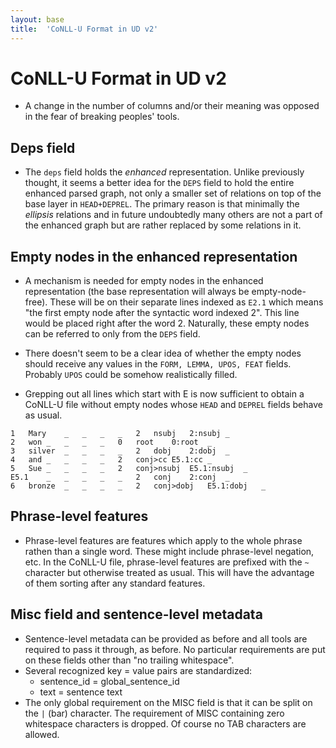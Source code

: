 ```yaml
---
layout: base
title:  'CoNLL-U Format in UD v2'
---
```


# CoNLL-U Format in UD v2

* A change in the number of columns and/or their meaning was opposed in the fear of breaking peoples' tools.

## Deps field

* The `deps` field holds the *enhanced* representation. Unlike
  previously thought, it seems a better idea for the `DEPS` field
  to hold the entire enhanced parsed graph, not only a smaller set
  of relations on top of the base layer in `HEAD+DEPREL`. The primary
  reason is that minimally the *ellipsis* relations and in future undoubtedly
  many others are not a part of the enhanced graph but are rather replaced
  by some relations in it.

## Empty nodes in the enhanced representation

* A mechanism is needed for empty nodes in the enhanced representation
(the base representation will always be empty-node-free). These will
be on their separate lines indexed as `E2.1` which means "the first
empty node after the syntactic word indexed 2". This line would be
placed right after the word 2. Naturally, these empty nodes can be
referred to only from the `DEPS` field.

* There doesn't seem to be a clear idea of whether the empty nodes
should receive any values in the `FORM, LEMMA, UPOS, FEAT`
fields. Probably `UPOS` could be somehow realistically filled.

* Grepping out all lines which start with E is now sufficient to obtain
a CoNLL-U file without empty nodes whose `HEAD` and `DEPREL` fields behave
as usual.

```
1	Mary	_	_	_	_	2	nsubj	2:nsubj	_
2	won	_	_	_	_	0	root	0:root	_
3	silver	_	_	_	_	2	dobj	2:dobj	_
4	and	_	_	_	_	2	conj>cc	E5.1:cc	_
5	Sue	_	_	_	_	2	conj>nsubj	E5.1:nsubj	_
E5.1	_	_	_	_	_	2	conj	2:conj	_
6	bronze	_	_	_	_	2	conj>dobj	E5.1:dobj	_
```

## Phrase-level features

* Phrase-level features are features which apply to the whole phrase
rathen than a single word. These might include phrase-level negation,
etc. In the CoNLL-U file, phrase-level features are prefixed with the
`~` character but otherwise treated as usual. This will have the
advantage of them sorting after any standard features.


## Misc field and sentence-level metadata

* Sentence-level metadata can be provided as before and all tools are required to pass it through, as before. No particular requirements are put on these fields other than "no trailing whitespace".
* Several recognized key = value pairs are standardized:
  * sentence_id = global_sentence_id
  * text = sentence text
* The only global requirement on the MISC field is that it can be split on the `|` (bar) character. The requirement of MISC containing zero whitespace characters is dropped. Of course no TAB characters are allowed.
